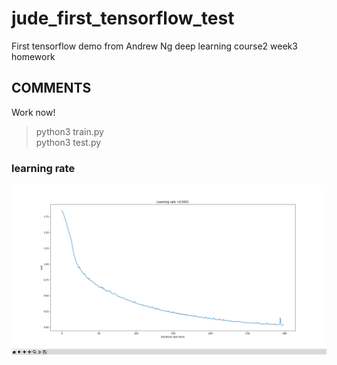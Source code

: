 # jude_first_tensorflow_test
First tensorflow demo from Andrew Ng deep learning course2 week3 homework
## COMMENTS
Work now!
> python3 train.py </br>
> python3 test.py
### learning rate
![Learing rate](https://github.com/zhajio1988/jude_first_tensorflow_test/blob/master/images/lr0.png)
